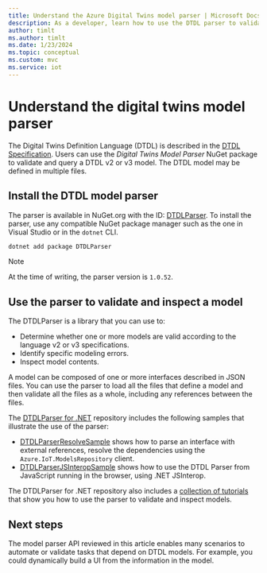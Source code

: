```yaml
---
title: Understand the Azure Digital Twins model parser | Microsoft Docs
description: As a developer, learn how to use the DTDL parser to validate models.
author: timlt
ms.author: timlt
ms.date: 1/23/2024
ms.topic: conceptual
ms.custom: mvc
ms.service: iot
---
```


# Understand the digital twins model parser

The Digital Twins Definition Language (DTDL) is described in the [DTDL Specification](https://github.com/Azure/opendigitaltwins-dtdl/blob/master/README.md). Users can use the _Digital Twins Model Parser_ NuGet package to validate and query a DTDL v2 or v3 model. The DTDL model may be defined in multiple files.

## Install the DTDL model parser

The parser is available in NuGet.org with the ID: [DTDLParser](https://www.nuget.org/packages/DTDLParser). To install the parser, use any compatible NuGet package manager such as the one in Visual Studio or in the `dotnet` CLI.

```bash
dotnet add package DTDLParser
```

> [!NOTE]
> At the time of writing, the parser version is `1.0.52`.

## Use the parser to validate and inspect a model

The DTDLParser is a library that you can use to:

- Determine whether one or more models are valid according to the language v2 or v3 specifications.
- Identify specific modeling errors.
- Inspect model contents.

A model can be composed of one or more interfaces described in JSON files. You can use the parser to load all the files that define a model and then validate all the files as a whole, including any references between the files.

The [DTDLParser for .NET](https://github.com/digitaltwinconsortium/DTDLParser) repository includes the following samples that illustrate the use of the parser:

- [DTDLParserResolveSample](https://github.com/digitaltwinconsortium/DTDLParser/blob/main/samples/DTDLParserResolveSample) shows how to parse an interface with external references, resolve the dependencies using the `Azure.IoT.ModelsRepository` client.
- [DTDLParserJSInteropSample](https://github.com/digitaltwinconsortium/DTDLParser/blob/main/samples/DTDLParserJSInteropSample) shows how to use the DTDL Parser from JavaScript running in the browser, using .NET JSInterop.

The DTDLParser for .NET repository also includes a [collection of tutorials](https://github.com/digitaltwinconsortium/DTDLParser/blob/main/tutorials/README.md) that show you how to use the parser to validate and inspect models.

## Next steps

The model parser API reviewed in this article enables many scenarios to automate or validate tasks that depend on DTDL models. For example, you could dynamically build a UI from the information in the model.
